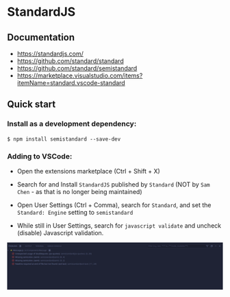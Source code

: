 # StandardJS

## Documentation
* https://standardjs.com/
* https://github.com/standard/standard
* https://github.com/standard/semistandard
* https://marketplace.visualstudio.com/items?itemName=standard.vscode-standard

## Quick start
### Install as a development dependency:
```
$ npm install semistandard --save-dev
```

### Adding to VSCode:
* Open the extensions marketplace (Ctrl + Shift + X)

* Search for and Install `StandardJS` published by `Standard` (NOT by `Sam Chen` - as that is no longer being maintained)

* Open User Settings (Ctrl + Comma), search for `Standard`, and set the `Standard: Engine` setting to `semistandard`

* While still in User Settings, search for `javascript validate` and uncheck (disable) Javascript validation.

![StandardJS problems](StandardJS.png)